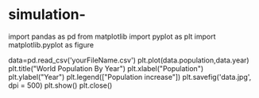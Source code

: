 # simulation-
import pandas as pd
from matplotlib import pyplot as plt
import matplotlib.pyplot as figure

data=pd.read_csv('yourFileName.csv')
plt.plot(data.population,data.year)
plt.title("World Population By Year")
plt.xlabel("Population")
plt.ylabel("Year")
plt.legend(["Population increase"])
plt.savefig('data.jpg', dpi = 500)
plt.show()
plt.close()

